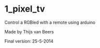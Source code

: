 1_pixel_tv
==========

Control a RGBled with a remote using arduino

Made by Thijs van Beers

Final version: 25-5-2014

